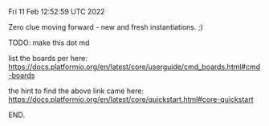 Fri 11 Feb 12:52:59 UTC 2022

Zero clue moving forward - new and fresh instantiations. ;)

TODO: make this dot md

list the boards per here:
https://docs.platformio.org/en/latest/core/userguide/cmd_boards.html#cmd-boards

the hint to find the above link came here:
https://docs.platformio.org/en/latest/core/quickstart.html#core-quickstart

END.
